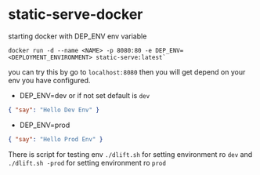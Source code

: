 # static-serve-docker

starting docker with DEP_ENV env variable
```text
docker run -d --name <NAME> -p 8080:80 -e DEP_ENV=<DEPLOYMENT_ENVIRONMENT> static-serve:latest`
```

you can try this by go to `localhost:8080` then you will get depend on your env you have configured.

- DEP_ENV=dev or if not set default is `dev`
```json
{ "say": "Hello Dev Env" }
```
- DEP_ENV=prod
```json
{ "say": "Hello Prod Env" }
```

There is script for testing env
`./dlift.sh` for setting environment ro `dev` and 
`./dlift.sh -prod` for setting environment ro `prod`
